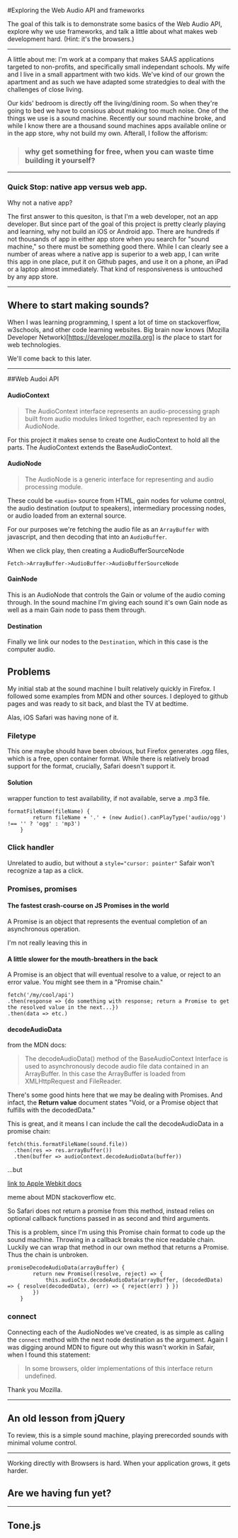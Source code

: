 #Exploring the Web Audio API and frameworks

The goal of this talk is to demonstrate some basics of the Web Audio API, explore why we use frameworks, and talk a little about what makes web development hard. (Hint: it's the browsers.)

---
A little about me: I'm work at a company that makes SAAS applications targeted to non-profits, and specifically small independant schools. My wife and I live in a small appartment with two kids. We've kind of our grown the apartment and as such we have adapted some stratedgies to deal with the challenges of close living. 

Our kids' bedroom is directly off the living/dining room. So when they're going to bed we have to consious about making too much noise. One of the things we use is a sound machine. Recently our sound machine broke, and while I know there are a thousand sound machines apps available online or in the app store, why not build my own. Afterall, I follow the afforism: 

> ### why get something for free, when you can waste time building it yourself?

---
### Quick Stop: native app versus web app.
Why not a native app? 

The first answer to this quesiton, is that I'm a web developer, not an app developer. But since part of the goal of this project is pretty clearly playing and learning, why not build an iOS or Android app. There are hundreds if not thousands of app in either app store when you search for "sound machine," so there must be something good there. While I can clearly see a number of areas where a native app is superior to a web app, I can write this app in one place, put it on Github pages, and use it on a phone, an iPad or a laptop almost immediately. That kind of responsiveness is untouched by any app store.

---
## Where to start making sounds?
When I was learning programming, I spent a lot of time on stackoverflow, w3schools, and other code learning websites. Big brain now knows (Mozilla Developer Network)[https://developer.mozilla.org] is _the_ place to start for web technologies.

We'll come back to this later.

---
##Web Audoi API

#### AudioContext
>The AudioContext interface represents an audio-processing graph built from audio modules linked together, each represented by an AudioNode.

For this project it makes sense to create one AudioContext to hold all the parts. The AudioContext extends the BaseAudioContext.

#### AudioNode
>The AudioNode is a generic interface for representing and audio processing module.

These could be `<audio>` source from HTML, gain nodes for volume control, the audio destination (output to speakers), intermediary processing nodes, or audio loaded from an external source.

For our purposes we're fetching the audio file as an `ArrayBuffer` with javascript, and then decoding that into an `AudioBuffer`. 

When we click play, then creating a AudioBufferSourceNode

`Fetch->ArrayBuffer->AudioBuffer->AudioBufferSourceNode`

#### GainNode
This is an AudioNode that controls the Gain or volume of the audio coming through. In the sound machine I'm giving each sound it's own Gain node as well as a main Gain node to pass them through.

#### Destination
Finally we link our nodes to the `Destination`, which in this case is the computer audio. 


## Problems
My initial stab at the sound machine I built relatively quickly in Firefox. I followed some examples from MDN and other sources. I deployed to github pages and was ready to sit back, and blast the TV at bedtime.

Alas, iOS Safari was having none of it.

### Filetype
This one maybe should have been obvious, but Firefox generates .ogg files, which is a free, open container format. While there is relatively broad support for the format, crucially, Safari doesn't support it.
#### Solution
wrapper function to test availability, if not available, serve a .mp3 file.

```
formatFileName(fileName) {
        return fileName + '.' + (new Audio().canPlayType('audio/ogg') !== '' ? 'ogg' : 'mp3')
    }
```

### Click handler
Unrelated to audio, but without a `style="cursor: pointer"` Safair won't recognize a tap as a click.

### Promises, promises
#### The fastest crash-course on JS Promises in the world
A Promise is an object that represents the eventual completion of an asynchronous operation.

I'm not really leaving this in
#### A little slower for the mouth-breathers in the back
A Promise is an object that will eventual resolve to a value, or reject to an error value. You might see them in a "Promise chain."

```
fetch('/my/cool/api')
.then(response => {do something with response; return a Promise to get the resolved value in the next...})
.then(data => etc.)
```

#### decodeAudioData
from the MDN docs:
>The decodeAudioData() method of the BaseAudioContext Interface is used to asynchronously decode audio file data contained in an ArrayBuffer. In this case the ArrayBuffer is loaded from XMLHttpRequest and FileReader.

There's some good hints here that we may be dealing with Promises. And infact, the **Return value** document states "Void, or a Promise object that fulfills with the decodedData."

This is great, and it means I can include the call the decodeAudioData in a promise chain:

```
fetch(this.formatFileName(sound.file))
  .then(res => res.arrayBuffer())
  .then(buffer => audioContext.decodeAudioData(buffer))
```

...but

[link to Apple Webkit docs](https://developer.apple.com/documentation/webkitjs/audiocontext/1632526-decodeaudiodata)

meme about MDN stackoverflow etc.

So Safari does not return a promise from this method, instead relies on optional callback functions passed in as second and third arguments.

This is a problem, since I'm using this Promise chain format to code up the sound machine. Throwing in a callback breaks the nice readable chain. Luckily we can wrap that method in our own method that returns a Promise. Thus the chain is unbroken.

```
promiseDecodeAudioData(arrayBuffer) {
        return new Promise((resolve, reject) => {
            this.audioCtx.decodeAudioData(arrayBuffer, (decodedData) => { resolve(decodedData), (err) => { reject(err) } })
        })
    }
```

### connect
Connecting each of the AudioNodes we've created, is as simple as calling the `connect` method with the next node destination as the argument. Again I was digging around MDN to figure out why this wasn't workin in Safair, when I found this statement:
> In some browsers, older implementations of this interface return undefined.

Thank you Mozilla.

---
## An old lesson from jQuery


To review, this is a simple sound machine, playing prerecorded sounds with minimal volume control. 

---

Working directly with Browsers is hard. When your application grows, it gets harder.

## Are we having fun yet?

---
## Tone.js

